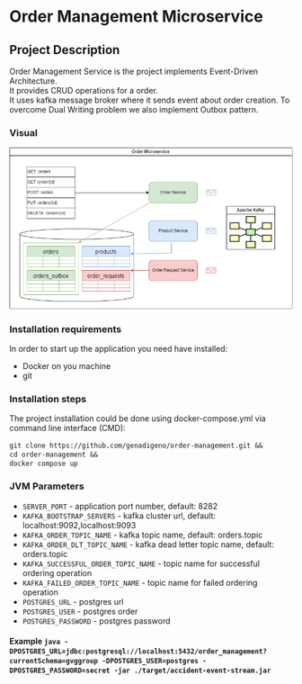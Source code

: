 # Order Management Microservice
## Project Description
Order Management Service is the project implements Event-Driven Architecture.</br>
It provides CRUD operations for a order.</br>
It uses kafka message broker where it sends event about order creation.
To overcome Dual Writing problem we also implement Outbox pattern.

### Visual
![alt text](./diagram.png)

### Installation requirements
In order to start up the application you need have installed:
- Docker on you machine </br>
- git 

### Installation steps
The project installation could be done using docker-compose.yml via command line interface (CMD):
```
git clone https://github.com/genadigeno/order-management.git &&
cd order-management &&
docker compose up
``` 
### JVM Parameters
- `SERVER_PORT` - application port number, default: 8282
- `KAFKA_BOOTSTRAP_SERVERS` - kafka cluster url, default: localhost:9092,localhost:9093
- `KAFKA_ORDER_TOPIC_NAME` - kafka topic name, default: orders.topic
- `KAFKA_ORDER_DLT_TOPIC_NAME` - kafka dead letter topic name, default: orders.topic
- `KAFKA_SUCCESSFUL_ORDER_TOPIC_NAME` - topic name for successful ordering operation
- `KAFKA_FAILED_ORDER_TOPIC_NAME` - topic name for failed ordering operation 
- `POSTGRES_URL` - postgres url
- `POSTGRES_USER` - postgres order
- `POSTGRES_PASSWORD` - postgres password
#### Example `java -DPOSTGRES_URL=jdbc:postgresql://localhost:5432/order_management?currentSchema=gvggroup -DPOSTGRES_USER=postgres -DPOSTGRES_PASSWORD=secret -jar ./target/accident-event-stream.jar`
